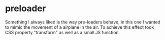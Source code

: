 # preloader

Something I always liked is the way pre-loaders behave, in this one I wanted to mimic the movement of a airplane in the air.
To achieve this effect took CSS property "transform" as well as a small JS function.
